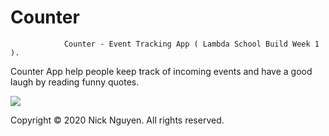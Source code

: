 # Counter

                Counter - Event Tracking App ( Lambda School Build Week 1 ).

Counter App help people keep track of incoming events and have a good laugh by reading funny quotes.






 ![](TheCounter.gif)










Copyright © 2020 Nick Nguyen. All rights reserved.

